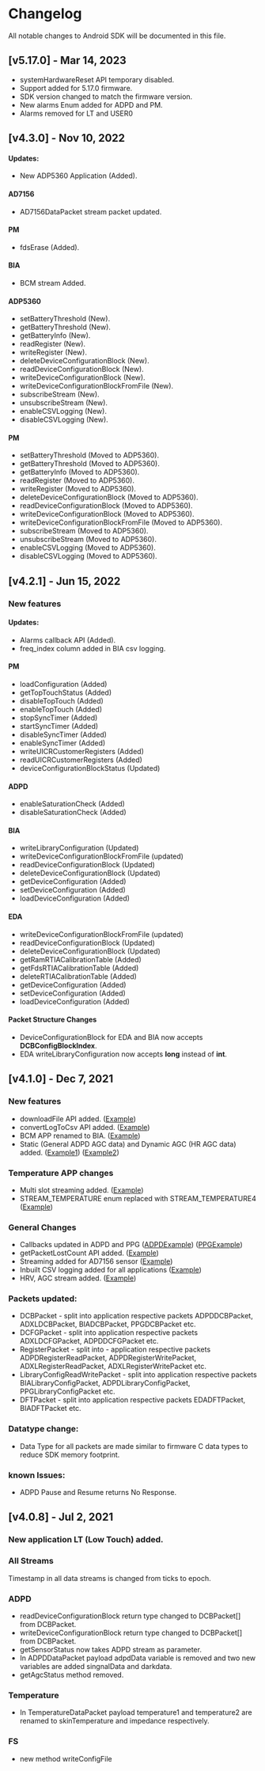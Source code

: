 # Changelog

All notable changes to Android SDK will be documented in this file.

## [v5.17.0] - Mar 14, 2023

- systemHardwareReset API temporary disabled.
- Support added for 5.17.0 firmware.
- SDK version changed to match the firmware version.
- New alarms Enum added for ADPD and PM.
- Alarms removed for LT and USER0

## [v4.3.0] - Nov 10, 2022

#### Updates:
- New ADP5360 Application (Added). 

#### AD7156
- AD7156DataPacket stream packet updated.

#### PM
- fdsErase (Added).

#### BIA
- BCM stream Added.

#### ADP5360
- setBatteryThreshold (New).
- getBatteryThreshold (New).
- getBatteryInfo (New).
- readRegister (New).
- writeRegister (New).
- deleteDeviceConfigurationBlock (New).
- readDeviceConfigurationBlock (New).
- writeDeviceConfigurationBlock (New).
- writeDeviceConfigurationBlockFromFile (New).
- subscribeStream (New).
- unsubscribeStream (New).
- enableCSVLogging (New).
- disableCSVLogging (New).

#### PM 
- setBatteryThreshold (Moved to ADP5360).
- getBatteryThreshold (Moved to ADP5360).
- getBatteryInfo (Moved to ADP5360).
- readRegister (Moved to ADP5360).
- writeRegister (Moved to ADP5360).
- deleteDeviceConfigurationBlock (Moved to ADP5360).
- readDeviceConfigurationBlock (Moved to ADP5360).
- writeDeviceConfigurationBlock (Moved to ADP5360).
- writeDeviceConfigurationBlockFromFile (Moved to ADP5360).
- subscribeStream (Moved to ADP5360).
- unsubscribeStream (Moved to ADP5360).
- enableCSVLogging (Moved to ADP5360).
- disableCSVLogging (Moved to ADP5360).

## [v4.2.1] - Jun 15, 2022

### New features

#### Updates:

- Alarms callback API (Added).
- freq_index column added in BIA csv logging.

#### PM

- loadConfiguration (Added)
- getTopTouchStatus (Added)
- disableTopTouch (Added)
- enableTopTouch (Added)
- stopSyncTimer (Added)
- startSyncTimer (Added)
- disableSyncTimer (Added)
- enableSyncTimer (Added)
- writeUICRCustomerRegisters (Added)
- readUICRCustomerRegisters (Added)
- deviceConfigurationBlockStatus (Updated)

#### ADPD

- enableSaturationCheck (Added)
- disableSaturationCheck (Added)

#### BIA

- writeLibraryConfiguration (Updated)
- writeDeviceConfigurationBlockFromFile (updated)
- readDeviceConfigurationBlock (Updated)
- deleteDeviceConfigurationBlock (Updated)
- getDeviceConfiguration (Added)
- setDeviceConfiguration (Added)
- loadDeviceConfiguration (Added)

#### EDA

- writeDeviceConfigurationBlockFromFile (updated)
- readDeviceConfigurationBlock (Updated)
- deleteDeviceConfigurationBlock (Updated)
- getRamRTIACalibrationTable (Added)
- getFdsRTIACalibrationTable (Added)
- deleteRTIACalibrationTable (Added)
- getDeviceConfiguration (Added)
- setDeviceConfiguration (Added)
- loadDeviceConfiguration (Added)


#### Packet Structure Changes

- DeviceConfigurationBlock for EDA and BIA now accepts **DCBConfigBlockIndex**.
- EDA writeLibraryConfiguration now accepts **long** instead of **int**.


## [v4.1.0] - Dec 7, 2021

### New features

- downloadFile API
  added. ([Example](https://github.com/analogdevicesinc/study-watch-sdk/blob/main/android/AndroidSamples/app/src/main/java/com/analog/androidsamples/FSExample.java))
- convertLogToCsv API
  added. ([Example](https://github.com/analogdevicesinc/study-watch-sdk/blob/main/android/AndroidSamples/app/src/main/java/com/analog/androidsamples/LogConvertExample.java))
- BCM APP renamed to
  BIA. ([Example](https://github.com/analogdevicesinc/study-watch-sdk/blob/main/android/AndroidSamples/app/src/main/java/com/analog/androidsamples/BIAExample.java))
- Static (General ADPD AGC data) and Dynamic AGC (HR AGC data)
  added. ([Example1](https://github.com/analogdevicesinc/study-watch-sdk/blob/main/android/AndroidSamples/app/src/main/java/com/analog/androidsamples/UseCaseA.java)) ([Example2](https://github.com/analogdevicesinc/study-watch-sdk/blob/main/android/AndroidSamples/app/src/main/java/com/analog/androidsamples/PPGExample.java))

### Temperature APP changes

- Multi slot streaming
  added. ([Example](https://github.com/analogdevicesinc/study-watch-sdk/blob/main/android/AndroidSamples/app/src/main/java/com/analog/androidsamples/MultiSlotTemperatureExample.java))
- STREAM_TEMPERATURE enum replaced with
  STREAM_TEMPERATURE4 ([Example](https://github.com/analogdevicesinc/study-watch-sdk/blob/main/android/AndroidSamples/app/src/main/java/com/analog/androidsamples/TemperatureExample.java))

### General Changes

- Callbacks updated in ADPD and
  PPG ([ADPDExample](https://github.com/analogdevicesinc/study-watch-sdk/blob/main/android/AndroidSamples/app/src/main/java/com/analog/androidsamples/ADPDExample.java)) ([PPGExample](https://github.com/analogdevicesinc/study-watch-sdk/blob/main/android/AndroidSamples/app/src/main/java/com/analog/androidsamples/PPGExample.java))
- getPacketLostCount API
  added. ([Example](https://github.com/analogdevicesinc/study-watch-sdk/blob/main/android/AndroidSamples/app/src/main/java/com/analog/androidsamples/ADXLCSVExample.java))
- Streaming added for AD7156
  sensor ([Example](https://github.com/analogdevicesinc/study-watch-sdk/blob/main/android/AndroidSamples/app/src/main/java/com/analog/androidsamples/AD7156Example.java))
- Inbuilt CSV logging added for all
  applications ([Example](https://github.com/analogdevicesinc/study-watch-sdk/blob/main/android/AndroidSamples/app/src/main/java/com/analog/androidsamples/ADXLCSVExample.java))
- HRV, AGC stream
  added. ([Example](https://github.com/analogdevicesinc/study-watch-sdk/blob/main/android/AndroidSamples/app/src/main/java/com/analog/androidsamples/PPGExample.java))

### Packets updated:

- DCBPacket - split into application respective packets ADPDDCBPacket, ADXLDCBPacket, BIADCBPacket, PPGDCBPacket etc.
- DCFGPacket - split into application respective packets ADXLDCFGPacket, ADPDDCFGPacket etc. 
- RegisterPacket - split into - application respective packets ADPDRegisterReadPacket, ADPDRegisterWritePacket, ADXLRegisterReadPacket, ADXLRegisterWritePacket etc. 
- LibraryConfigReadWritePacket - split into application respective packets BIALibraryConfigPacket, ADPDLibraryConfigPacket, PPGLibraryConfigPacket etc.
- DFTPacket - split into application respective packets EDADFTPacket, BIADFTPacket etc.

### Datatype change:

- Data Type for all packets are made similar to firmware C data types to reduce SDK memory footprint.

### known Issues:

- ADPD Pause and Resume returns No Response.

## [v4.0.8] - Jul 2, 2021

### New application LT (Low Touch) added.

### All Streams

Timestamp in all data streams is changed from ticks to epoch.

### ADPD

- readDeviceConfigurationBlock return type changed to DCBPacket[] from DCBPacket.
- writeDeviceConfigurationBlock return type changed to DCBPacket[] from DCBPacket.
- getSensorStatus now takes ADPD stream as parameter.
- In ADPDDataPacket payload adpdData variable is removed and two new variables are added singnalData and darkdata.
- getAgcStatus method removed.

### Temperature

- In TemperatureDataPacket payload temperature1 and temperature2 are renamed to skinTemperature and impedance
  respectively.

### FS

- new method writeConfigFile





